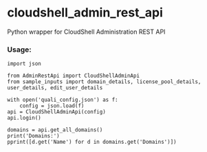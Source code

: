 # cloudshell_admin_rest_api 
Python wrapper for CloudShell Administration REST API 

###  Usage:
```
import json

from AdminRestApi import CloudShellAdminApi
from sample_inputs import domain_details, license_pool_details, user_details, edit_user_details

with open('quali_config.json') as f:
    config = json.load(f)
api = CloudShellAdminApi(config)
api.login()

domains = api.get_all_domains()
print('Domains:')
pprint([d.get('Name') for d in domains.get('Domains')])
```
